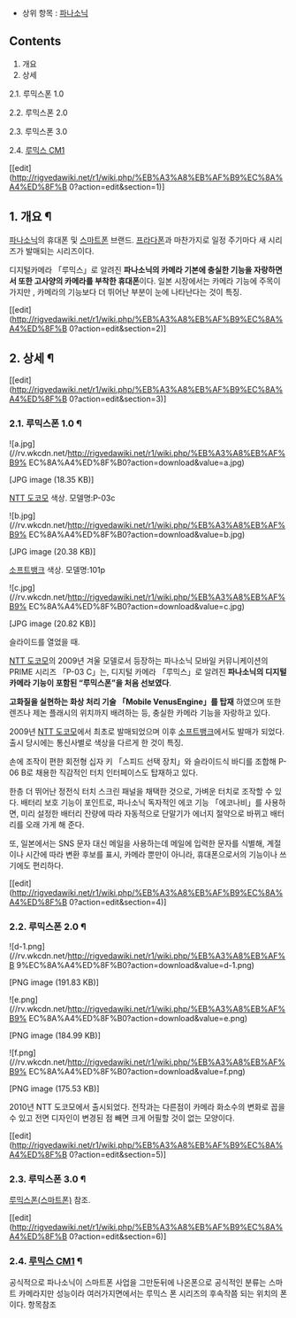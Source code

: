   * 상위 항목 : [파나소닉](%ED%8C%8C%EB%82%98%EC%86%8C%EB%8B%89.md)  

## Contents

    

1. 개요 
2. 상세 
    

2.1. 루믹스폰 1.0

2.2. 루믹스폰 2.0

2.3. 루믹스폰 3.0

2.4. [루믹스 CM1](%ED%8C%8C%EB%82%98%EC%86%8C%EB%8B%89%20%EB%A3%A8%EB%AF%B9%EC%8A%A4%20CM1.md)

[[edit](http://rigvedawiki.net/r1/wiki.php/%EB%A3%A8%EB%AF%B9%EC%8A%A4%ED%8F%B
0?action=edit&section=1)]

## 1. 개요 ¶

[파나소닉](%ED%8C%8C%EB%82%98%EC%86%8C%EB%8B%89.md)의 휴대폰 및
[스마트폰](%EC%8A%A4%EB%A7%88%ED%8A%B8%ED%8F%B0.md) 브랜드.
[프라다폰](%ED%94%84%EB%9D%BC%EB%8B%A4%ED%8F%B0.md)과 마찬가지로 일정 주기마다 새 시리즈가 발매되는
시리즈이다.

  

디지털카메라 「루믹스」로 알려진 **파나소닉의 카메라 기본에 충실한 기능을 자랑하면서 또한 고사양의 카메라를 부착한 휴대폰**이다. 일본
시장에서는 카메라 기능에 주목이 가지만 , 카메라의 기능보다 더 뛰어난 부분이 눈에 나타난다는 것이 특징.

  

[[edit](http://rigvedawiki.net/r1/wiki.php/%EB%A3%A8%EB%AF%B9%EC%8A%A4%ED%8F%B
0?action=edit&section=2)]

## 2. 상세 ¶

[[edit](http://rigvedawiki.net/r1/wiki.php/%EB%A3%A8%EB%AF%B9%EC%8A%A4%ED%8F%B
0?action=edit&section=3)]

### 2.1. 루믹스폰 1.0 ¶

![a.jpg](//rv.wkcdn.net/http://rigvedawiki.net/r1/wiki.php/%EB%A3%A8%EB%AF%B9%
EC%8A%A4%ED%8F%B0?action=download&value=a.jpg)

[JPG image (18.35 KB)]

  
[NTT 도코모](NTT%20%EB%8F%84%EC%BD%94%EB%AA%A8.md) 색상. 모델명:P-03c  

![b.jpg](//rv.wkcdn.net/http://rigvedawiki.net/r1/wiki.php/%EB%A3%A8%EB%AF%B9%
EC%8A%A4%ED%8F%B0?action=download&value=b.jpg)

[JPG image (20.38 KB)]

  
[소프트뱅크](%EC%86%8C%ED%94%84%ED%8A%B8%EB%B1%85%ED%81%AC.md) 색상. 모델명:101p  

![c.jpg](//rv.wkcdn.net/http://rigvedawiki.net/r1/wiki.php/%EB%A3%A8%EB%AF%B9%
EC%8A%A4%ED%8F%B0?action=download&value=c.jpg)

[JPG image (20.82 KB)]

  
슬라이드를 열었을 때.

  

[NTT 도코모](NTT%20%EB%8F%84%EC%BD%94%EB%AA%A8.md)의 2009년 겨울 모델로서 등장하는 파나소닉
모바일 커뮤니케이션의 PRIME 시리즈 「P-03 C」는, 디지털 카메라 「루믹스」로 알려진 **파나소닉의 디지털 카메라 기능이 포함된
“루믹스폰”을 처음 선보였다**.

  

**고화질을 실현하는 화상 처리 기술 「Mobile VenusEngine」를 탑재** 하였으며 또한 렌즈나 제논 플래시의 위치까지 배려하는 등, 충실한 카메라 기능을 자랑하고 있다.

  

2009년 [NTT 도코모](NTT%20%EB%8F%84%EC%BD%94%EB%AA%A8.md)에서 최초로 발매되었으며 이후
[소프트뱅크](%EC%86%8C%ED%94%84%ED%8A%B8%EB%B1%85%ED%81%AC.md)에서도 발매가 되었다. 출시
당시에는 통신사별로 색상을 다르게 한 것이 특징.

  

손에 조작이 편한 회전형 십자 키 「스피드 선택 장치」와 슬라이드식 바디를 조합해 P-06 B로 채용한 직감적인 터치 인터페이스도 탑재하고
있다.

  

한층 더 뛰어난 정전식 터치 스크린 패널을 채택한 것으로, 가벼운 터치로 조작할 수 있다. 배터리 보호 기능이 포인트로, 파나소닉 독자적인
에코 기능 「에코나비」를 사용하면, 미리 설정한 배터리 잔량에 따라 자동적으로 단말기가 에너지 절약으로 바뀌고 배터리를 오래 가게 해 준다.

  

또, 일본에서는 SNS 문자 대신 메일을 사용하는데 메일에 입력한 문자를 식별해, 계절이나 시간에 따라 변환 후보를 표시, 카메라 뿐만이
아니라, 휴대폰으로서의 기능이나 쓰기에도 편리하다.

  

[[edit](http://rigvedawiki.net/r1/wiki.php/%EB%A3%A8%EB%AF%B9%EC%8A%A4%ED%8F%B
0?action=edit&section=4)]

### 2.2. 루믹스폰 2.0 ¶

![d-1.png](//rv.wkcdn.net/http://rigvedawiki.net/r1/wiki.php/%EB%A3%A8%EB%AF%B
9%EC%8A%A4%ED%8F%B0?action=download&value=d-1.png)

[PNG image (191.83 KB)]

  

![e.png](//rv.wkcdn.net/http://rigvedawiki.net/r1/wiki.php/%EB%A3%A8%EB%AF%B9%
EC%8A%A4%ED%8F%B0?action=download&value=e.png)

[PNG image (184.99 KB)]

  

![f.png](//rv.wkcdn.net/http://rigvedawiki.net/r1/wiki.php/%EB%A3%A8%EB%AF%B9%
EC%8A%A4%ED%8F%B0?action=download&value=f.png)

[PNG image (175.53 KB)]

  

2010년 NTT 도코모에서 출시되었다. 전작과는 다른점이 카메라 화소수의 변화로 꼽을 수 있고 전면 디자인이 변경된 점 빼면 크게 어필할
것이 없는 모양이다.

  

  

[[edit](http://rigvedawiki.net/r1/wiki.php/%EB%A3%A8%EB%AF%B9%EC%8A%A4%ED%8F%B
0?action=edit&section=5)]

### 2.3. 루믹스폰 3.0 ¶

[루믹스폰(스마트폰)](%EB%A3%A8%EB%AF%B9%EC%8A%A4%ED%8F%B0%28%EC%8A%A4%EB%A7%88%ED%8A%B8%ED%8F%B0%29.md) 참조.

  

[[edit](http://rigvedawiki.net/r1/wiki.php/%EB%A3%A8%EB%AF%B9%EC%8A%A4%ED%8F%B
0?action=edit&section=6)]

### 2.4. [루믹스 CM1](%ED%8C%8C%EB%82%98%EC%86%8C%EB%8B%89%20%EB%A3%A8%EB%AF%B9%EC%8A%A4%20CM1.md) ¶

  
  

공식적으로 파나소닉이 스마트폰 사업을 그만둔뒤에 나온폰으로 공식적인 분류는 스마트 카메라지만 성능이라 여러가지면에서는 루믹스 폰 시리즈의
후속작쯤 되는 위치의 폰이다. 항목참조


